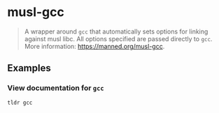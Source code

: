 # musl-gcc

> A wrapper around `gcc` that automatically sets options for linking against musl libc. All options specified are passed directly to `gcc`. More information: <https://manned.org/musl-gcc>.

## Examples

### View documentation for `gcc`

```bash
tldr gcc
```
